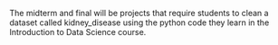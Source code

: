 The midterm and final will be projects that require students to clean a dataset called kidney_disease using the python code they learn in the Introduction to Data Science course.
